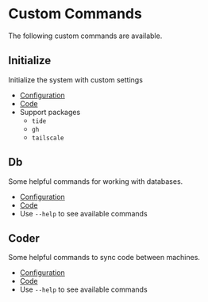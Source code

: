 # Custom Commands

The following custom commands are available.

## Initialize

Initialize the system with custom settings

- [Configuration](../home-manager/fish.nix)
- [Code](../overlays/custom/initialize)
- Support packages
    - `tide`
    - `gh`
    - `tailscale`

## Db

Some helpful commands for working with databases.

- [Configuration](../home-manager/languages/db.nix)
- [Code](../overlays/custom/db)
- Use `--help` to see available commands

## Coder

Some helpful commands to sync code between machines.

- [Configuration](../home-manager/fish.nix)
- [Code](../overlays/custom/coder)
- Use `--help` to see available commands
